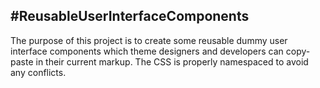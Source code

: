 #ReusableUserInterfaceComponents
---

The purpose of this project is to create some reusable dummy user interface components which theme designers and developers can copy-paste in their current markup. The CSS is properly namespaced to avoid any conflicts. 

